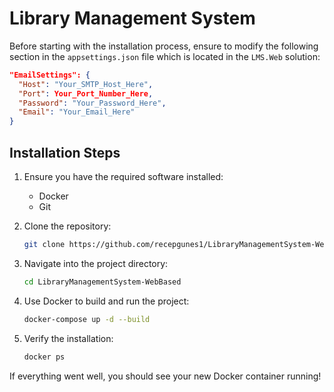 # Library Management System

Before starting with the installation process, ensure to modify the following section in the `appsettings.json` file which is located in the `LMS.Web` solution:
```json
"EmailSettings": {
  "Host": "Your_SMTP_Host_Here",
  "Port": Your_Port_Number_Here,
  "Password": "Your_Password_Here",
  "Email": "Your_Email_Here"
}
```

## Installation Steps

1. Ensure you have the required software installed:
    * Docker
    * Git

2. Clone the repository:
    ```bash
    git clone https://github.com/recepgunes1/LibraryManagementSystem-WebBased.git
    ```

3. Navigate into the project directory:
    ```bash
    cd LibraryManagementSystem-WebBased
    ```

4. Use Docker to build and run the project:
    ```bash
    docker-compose up -d --build
    ```

5. Verify the installation:
    ```bash
    docker ps
    ```

If everything went well, you should see your new Docker container running!

